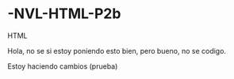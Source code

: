 # -NVL-HTML-P2b
HTML
<p> Hola, no se si estoy poniendo esto bien, pero bueno, no se codigo. </p>
Estoy haciendo cambios (prueba)
